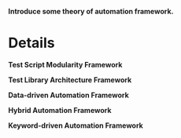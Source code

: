 **Introduce some theory of automation framework.**

# Details #

**Test Script Modularity Framework**

**Test Library Architecture Framework**

**Data-driven Automation Framework**

**Hybrid Automation Framework**

**Keyword-driven Automation Framework**